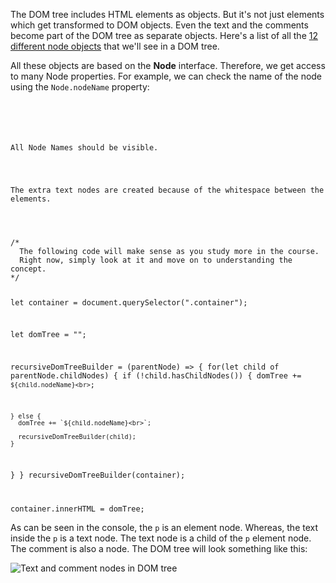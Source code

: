 The DOM tree includes HTML
elements as objects. But it's not
just elements which get transformed
to DOM objects. Even the text and the comments
become part of the DOM tree as separate objects.
Here's a list
of all the
[12 different node objects](https://www.w3schools.com/XML/dom_nodetype.asp)
that we'll see
in a DOM tree.

All these objects are
based on the **Node** interface.
Therefore,
we get access to
many Node properties.
For example,
we can check
the name of the node
using the `Node.nodeName` property:

<codeblock language="javascript" type="exercise" testMode="fixedInput">
<code>
<panel language="html">
<div class="container">
  <p>All Node Names should be visible.</p>
  <!-- Comments are nodes too -->
  <div>The extra text nodes are created because of the whitespace between the elements.</div>
</div>
</panel>
<panel language="javascript">
/*
  The following code will make sense as you study more in the course.
  Right now, simply look at it and move on to understanding the concept.
*/

let container = document.querySelector(".container");

let domTree = "";

recursiveDomTreeBuilder = (parentNode) => {
  for(let child of parentNode.childNodes) {
    if (!child.hasChildNodes()) {
      domTree += `${child.nodeName}<br>`;

    } else {
      domTree += `${child.nodeName}<br>`;

      recursiveDomTreeBuilder(child);
    }
  }
}
recursiveDomTreeBuilder(container);

container.innerHTML = domTree;
</panel>
</code>
</codeblock>

As can be seen in the console,
the `p` is an element node.
Whereas, the text inside
the `p` is a text node.
The text node is
a child of the `p` element node.
The comment is also a node.
The DOM tree will look
something like this:

![Text and comment nodes in DOM tree](https://ucarecdn.com/dc13c1b6-eabe-4dfe-b7b5-ddbcbafdb137/ "Text and comment nodes in DOM tree")
